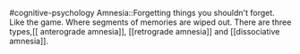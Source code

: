 #cognitive-psychology 
Amnesia::Forgetting things you shouldn't forget. Like the game. Where segments of memories are wiped out. There are three types,[[ anterograde amnesia]], [[retrograde amnesia]] and [[dissociative amnesia]].
